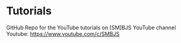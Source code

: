 # Tutorials
GitHub Repo for the YouTube tutorials on [SM]BJS YouTube channel
Youtube: https://www.youtube.com/c/SMBJS
